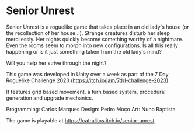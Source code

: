 # Senior Unrest

Senior Unrest is a roguelike game that takes place in an old lady's house (or the recollection of her house...). Strange creatures disturb her sleep mercilessly. Her nights quickly become something worthy of a nightmare. Even the rooms seem to morph into new configurations. Is all this really happening or is it just something taken from the old lady's mind?

Will you help her strive through the night?  

This game was developed in Unity over a week as part of the 7 Day Roguelike Challenge 2023 (https://itch.io/jam/7drl-challenge-2023).

It features grid based movement, a turn based system, procedural generation and upgrade mechanics.

Programming: Carlos Marques
Design: Pedro Moço
Art: Nuno Baptista

The game is playable at https://catralitos.itch.io/senior-unrest